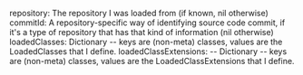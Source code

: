 repository: The repository I was loaded from (if known, nil otherwise)
commitId: A repository-specific way of identifying source code commit, if it's a type of repository that has that kind of information (nil otherwise)
loadedClasses: Dictionary -- keys are (non-meta) classes, values are the LoadedClasses that I define.
loadedClassExtensions: -- Dictionary -- keys are (non-meta) classes, values are the LoadedClassExtensions that I define.
